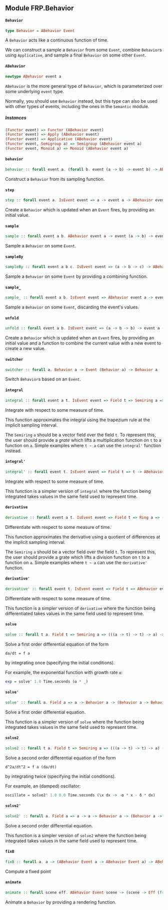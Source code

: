 ## Module FRP.Behavior

#### `Behavior`

``` purescript
type Behavior = ABehavior Event
```

A `Behavior` acts like a continuous function of time.

We can construct a sample a `Behavior` from some `Event`, combine `Behavior`s
using `Applicative`, and sample a final `Behavior` on some other `Event`.

#### `ABehavior`

``` purescript
newtype ABehavior event a
```

`ABehavior` is the more general type of `Behavior`, which is parameterized
over some underlying `event` type.

Normally, you should use `Behavior` instead, but this type
can also be used with other types of events, including the ones in the
`Semantic` module.

##### Instances
``` purescript
(Functor event) => Functor (ABehavior event)
(Functor event) => Apply (ABehavior event)
(Functor event) => Applicative (ABehavior event)
(Functor event, Semigroup a) => Semigroup (ABehavior event a)
(Functor event, Monoid a) => Monoid (ABehavior event a)
```

#### `behavior`

``` purescript
behavior :: forall event a. (forall b. event (a -> b) -> event b) -> ABehavior event a
```

Construct a `Behavior` from its sampling function.

#### `step`

``` purescript
step :: forall event a. IsEvent event => a -> event a -> ABehavior event a
```

Create a `Behavior` which is updated when an `Event` fires, by providing
an initial value.

#### `sample`

``` purescript
sample :: forall event a b. ABehavior event a -> event (a -> b) -> event b
```

Sample a `Behavior` on some `Event`.

#### `sampleBy`

``` purescript
sampleBy :: forall event a b c. IsEvent event => (a -> b -> c) -> ABehavior event a -> event b -> event c
```

Sample a `Behavior` on some `Event` by providing a combining function.

#### `sample_`

``` purescript
sample_ :: forall event a b. IsEvent event => ABehavior event a -> event b -> event a
```

Sample a `Behavior` on some `Event`, discarding the event's values.

#### `unfold`

``` purescript
unfold :: forall event a b. IsEvent event => (a -> b -> b) -> event a -> b -> ABehavior event b
```

Create a `Behavior` which is updated when an `Event` fires, by providing
an initial value and a function to combine the current value with a new event
to create a new value.

#### `switcher`

``` purescript
switcher :: forall a. Behavior a -> Event (Behavior a) -> Behavior a
```

Switch `Behavior`s based on an `Event`.

#### `integral`

``` purescript
integral :: forall event a t. IsEvent event => Field t => Semiring a => (((a -> t) -> t) -> a) -> a -> ABehavior event t -> ABehavior event a -> ABehavior event a
```

Integrate with respect to some measure of time.

This function approximates the integral using the trapezium rule at the
implicit sampling interval.

The `Semiring` `a` should be a vector field over the field `t`. To represent
this, the user should provide a _grate_ which lifts a multiplication
function on `t` to a function on `a`. Simple examples where `t ~ a` can use
the `integral'` function instead.

#### `integral'`

``` purescript
integral' :: forall event t. IsEvent event => Field t => t -> ABehavior event t -> ABehavior event t -> ABehavior event t
```

Integrate with respect to some measure of time.

This function is a simpler version of `integral` where the function being
integrated takes values in the same field used to represent time.

#### `derivative`

``` purescript
derivative :: forall event a t. IsEvent event => Field t => Ring a => (((a -> t) -> t) -> a) -> ABehavior event t -> ABehavior event a -> ABehavior event a
```

Differentiate with respect to some measure of time.

This function approximates the derivative using a quotient of differences at the
implicit sampling interval.

The `Semiring` `a` should be a vector field over the field `t`. To represent
this, the user should provide a grate which lifts a division
function on `t` to a function on `a`. Simple examples where `t ~ a` can use
the `derivative'` function.

#### `derivative'`

``` purescript
derivative' :: forall event t. IsEvent event => Field t => ABehavior event t -> ABehavior event t -> ABehavior event t
```

Differentiate with respect to some measure of time.

This function is a simpler version of `derivative` where the function being
differentiated takes values in the same field used to represent time.

#### `solve`

``` purescript
solve :: forall t a. Field t => Semiring a => (((a -> t) -> t) -> a) -> a -> Behavior t -> (Behavior a -> Behavior a) -> Behavior a
```

Solve a first order differential equation of the form

```
da/dt = f a
```

by integrating once (specifying the initial conditions).

For example, the exponential function with growth rate `⍺`:

```purescript
exp = solve' 1.0 Time.seconds (⍺ * _)
```

#### `solve'`

``` purescript
solve' :: forall a. Field a => a -> Behavior a -> (Behavior a -> Behavior a) -> Behavior a
```

Solve a first order differential equation.

This function is a simpler version of `solve` where the function being
integrated takes values in the same field used to represent time.

#### `solve2`

``` purescript
solve2 :: forall t a. Field t => Semiring a => (((a -> t) -> t) -> a) -> a -> a -> Behavior t -> (Behavior a -> Behavior a -> Behavior a) -> Behavior a
```

Solve a second order differential equation of the form

```
d^2a/dt^2 = f a (da/dt)
```

by integrating twice (specifying the initial conditions).

For example, an (damped) oscillator:

```purescript
oscillate = solve2' 1.0 0.0 Time.seconds (\x dx -> -⍺ * x - δ * dx)
```

#### `solve2'`

``` purescript
solve2' :: forall a. Field a => a -> a -> Behavior a -> (Behavior a -> Behavior a -> Behavior a) -> Behavior a
```

Solve a second order differential equation.

This function is a simpler version of `solve2` where the function being
integrated takes values in the same field used to represent time.

#### `fixB`

``` purescript
fixB :: forall a. a -> (ABehavior Event a -> ABehavior Event a) -> ABehavior Event a
```

Compute a fixed point

#### `animate`

``` purescript
animate :: forall scene eff. ABehavior Event scene -> (scene -> Eff (frp :: FRP | eff) Unit) -> Eff (frp :: FRP | eff) (Eff (frp :: FRP | eff) Unit)
```

Animate a `Behavior` by providing a rendering function.


